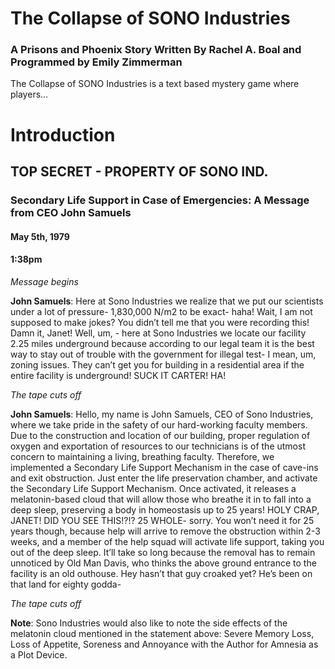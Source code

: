 # The Collapse of SONO Industries
### A Prisons and Phoenix Story Written By Rachel A. Boal and Programmed by Emily Zimmerman

The Collapse of SONO Industries is a text based mystery game where players...

# Introduction
## TOP SECRET - PROPERTY OF SONO IND.
### Secondary Life Support in Case of Emergencies: A Message from CEO John Samuels
#### May 5th, 1979
#### 1:38pm
*Message begins*

**John Samuels**: Here at Sono Industries we realize that we put our scientists under a lot of pressure- 1,830,000 N/m2 to be exact- haha! Wait, I am not supposed to make jokes? You didn’t tell me that you were recording this! Damn it, Janet! Well, um, - here at Sono Industries we locate our facility 2.25 miles underground because according to our legal team it is the best way to stay out of trouble with the government for illegal test- I mean, um, zoning issues. They can’t get you for building in a residential area if the entire facility is underground! SUCK IT CARTER! HA! 

*The tape cuts off* 

**John Samuels**: Hello, my name is John Samuels, CEO of Sono Industries, where we take pride in the safety of our hard-working faculty members. Due to the construction and location of our building, proper regulation of oxygen and exportation of resources to our technicians is of the utmost concern to maintaining a living, breathing faculty. Therefore, we implemented a Secondary Life Support Mechanism in the case of cave-ins and exit obstruction. Just enter the life preservation chamber, and activate the Secondary Life Support Mechanism. Once activated, it releases a melatonin-based cloud that will allow those who breathe it in to fall into a deep sleep, preserving a body in homeostasis up to 25 years! HOLY CRAP, JANET! DID YOU SEE THIS!?!? 25 WHOLE- sorry. You won’t need it for 25 years though, because help will arrive to remove the obstruction within 2-3 weeks, and a member of the help squad will activate life support, taking you out of the deep sleep. It’ll take so long because the removal has to remain unnoticed by Old Man Davis, who thinks the above ground entrance to the facility is an old outhouse. Hey hasn’t that guy croaked yet? He’s been on that land for eighty godda-

*The tape cuts off* 
 
**Note**: Sono Industries would also like to note the side effects of the melatonin cloud mentioned in the statement above:
Severe Memory Loss, Loss of Appetite, Soreness and Annoyance with the Author for Amnesia as a Plot Device.
 
